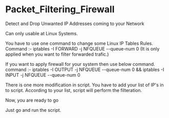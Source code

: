 # Packet_Filtering_Firewall
Detect and Drop Unwanted IP Addresses coming to your Network

Can only usable at Linux Systems.

You have to use one command to change some Linux IP Tables Rules.
Command :- iptables -I FORWARD -j NFQUEUE --queue-num 0 (It is only applied when you want to filter forwarded trafic.)

If you want to apply firewall for your system then use below command.
command :- iptables -I OUTPUT -j NFQUEUE --queue-num 0 && iptables -I INPUT -j NFQUEUE --queue-num 0

There is one more modification in script.
You have to add your list of IP's in to script.
According to your list, script will perform the filteration.

Now, you are ready to go

Just go and run the script.

